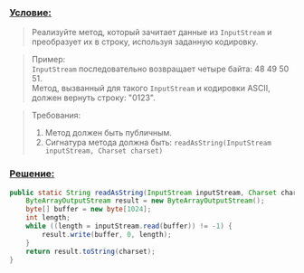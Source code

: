 ### [Условие:]()

>Реализуйте метод, который зачитает данные из `InputStream` и преобразует их в строку, 
используя заданную кодировку.

>Пример:  
`InputStream` последовательно возвращает четыре байта: 48 49 50 51.  
Метод, вызванный для такого `InputStream` и кодировки ASCII, должен вернуть 
строку: "0123".

>Требования:
>1. Метод должен быть публичным.
>2. Сигнатура метода должна быть: `readAsString(InputStream inputStream, Charset charset)`

### [Решение:]()
```java
public static String readAsString(InputStream inputStream, Charset charset) throws IOException {
    ByteArrayOutputStream result = new ByteArrayOutputStream();
    byte[] buffer = new byte[1024];
    int length;
    while ((length = inputStream.read(buffer)) != -1) {
        result.write(buffer, 0, length);
    }
    return result.toString(charset);
}

```
